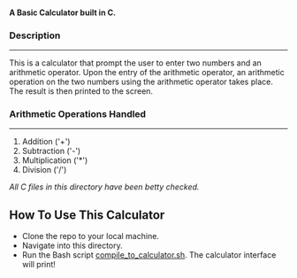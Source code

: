 #### A Basic Calculator built in C.

### Description
----------------
This is a calculator that prompt the user to enter two numbers and an arithmetic operator. Upon the entry of the arithmetic operator, an arithmetic operation on the two numbers using the arithmetic operator takes place. The result is then printed to the screen.

### Arithmetic Operations Handled
---------------------------------
1. Addition ('+')
2. Subtraction ('-')
3. Multiplication ('*')
4. Division ('/')

*All C files in this directory have been betty checked.*

## How To Use This Calculator
- Clone the repo to your local machine.
- Navigate into this directory.
- Run the Bash script <a href="https://github.com/ALX-SE-Algorithmia/Demo-Project/blob/main/dohoudaniel/C/compile_to_calculator.sh">compile_to_calculator.sh</a>. The calculator interface will print!
